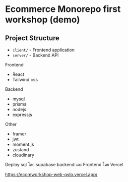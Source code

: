 # Ecommerce Monorepo first workshop (demo)

## Project Structure
- `client/` - Frontend application
- `server/` - Backend API

Frontend
- React
- Tailwind css

Backend
- mysql
- prisma
- nodejs
- expressjs

Other
- framer
- jwt
- moment.js
- zustand
- cloudinary

Deploy
sql โดย supabase
backend และ Frontend โดย Vercel

https://ecomworkshop-web-qvlo.vercel.app/

